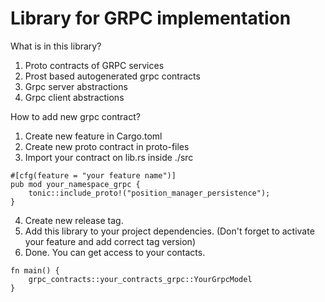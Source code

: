 # Library for GRPC implementation

What is in this library?

1. Proto contracts of GRPC services
2. Prost based autogenerated grpc contracts
3. Grpc server abstractions
4. Grpc client abstractions

How to add new grpc contract?

1. Create new feature in Cargo.toml
2. Create new proto contract in proto-files
3. Import your contract on lib.rs inside ./src
```rust,no_run
#[cfg(feature = "your feature name")]
pub mod your_namespace_grpc {
    tonic::include_proto!("position_manager_persistence");
}
```
4. Create new release tag.
5. Add this library to your project dependencies. (Don't forget to activate your feature and add correct tag version)
6. Done. You can get access to your contacts. 

```rust,no_run
fn main() {
    grpc_contracts::your_contracts_grpc::YourGrpcModel
}
```

